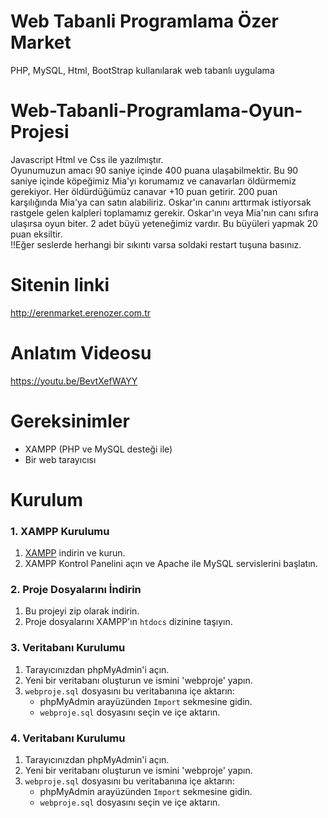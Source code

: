 # Web Tabanli Programlama Özer Market
 PHP, MySQL, Html, BootStrap kullanılarak web tabanlı uygulama

# Web-Tabanli-Programlama-Oyun-Projesi <br>
 Javascript Html ve Css ile yazılmıştır. <br>
 Oyunumuzun amacı 90 saniye içinde 400 puana ulaşabilmektir. Bu 90 saniye içinde köpeğimiz Mia'yı korumamız ve canavarları öldürmemiz gerekiyor. Her öldürdüğümüz canavar +10 puan getirir. 200 puan karşılığında Mia'ya can satın alabiliriz. Oskar'ın canını arttırmak istiyorsak rastgele gelen kalpleri toplamamız gerekir. Oskar'ın veya Mia'nın canı sıfıra ulaşırsa oyun biter. 2 adet büyü yeteneğimiz vardır. Bu büyüleri yapmak 20 puan eksiltir.  <br>
 !!Eğer seslerde herhangi bir sıkıntı varsa soldaki restart tuşuna basınız.


# Sitenin linki 
http://erenmarket.erenozer.com.tr
<br> 
# Anlatım Videosu
https://youtu.be/BevtXefWAYY <br>

# Gereksinimler

- XAMPP (PHP ve MySQL desteği ile)
- Bir web tarayıcısı




# Kurulum

### 1. XAMPP Kurulumu

1. [XAMPP](https://www.apachefriends.org/index.html) indirin ve kurun.
2. XAMPP Kontrol Panelini açın ve Apache ile MySQL servislerini başlatın.

### 2. Proje Dosyalarını İndirin

1. Bu projeyi zip olarak indirin.
2. Proje dosyalarını XAMPP'ın `htdocs` dizinine taşıyın.
 
### 3. Veritabanı Kurulumu

1. Tarayıcınızdan phpMyAdmin'i açın.
2. Yeni bir veritabanı oluşturun ve ismini 'webproje' yapın.
3. `webproje.sql` dosyasını bu veritabanına içe aktarın:
    - phpMyAdmin arayüzünden `Import` sekmesine gidin.
    - `webproje.sql` dosyasını seçin ve içe aktarın.

### 4. Veritabanı Kurulumu

1. Tarayıcınızdan phpMyAdmin'i açın.
2. Yeni bir veritabanı oluşturun ve ismini 'webproje' yapın.
3. `webproje.sql` dosyasını bu veritabanına içe aktarın:
    - phpMyAdmin arayüzünden `Import` sekmesine gidin.
    - `webproje.sql` dosyasını seçin ve içe aktarın.
